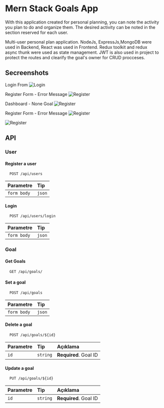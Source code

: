 
# Mern Stack Goals App

With this application created for personal planning, you can note the activity you plan to do and organize them. The desired activity can be noted in the section reserved for each user. 

Multi-user personal plan application. NodeJs, ExpressJs,MongoDB were used in Backend, React was used in Frontend. Redux toolkit and redux async thunk were used as state management.
JWT is also used in project to protect the routes and clearify the goal's owner for CRUD procceses.

## Secreenshots
Login From
![Login](https://res.cloudinary.com/dhyig7mwd/image/upload/v1674036405/login_tcvjzi.jpg)

Register Form - Error Message
![Register](https://res.cloudinary.com/dhyig7mwd/image/upload/v1674036200/register_mn8ql4.jpg)

  
Dashboard - None Goal
![Register](https://res.cloudinary.com/dhyig7mwd/image/upload/v1674036200/secreen1_mlvu7s.jpg)

  
Register Form - Error Message
![Register](https://res.cloudinary.com/dhyig7mwd/image/upload/v1674036200/secreen2_kn5mrc.jpg)

  

![Register](https://res.cloudinary.com/dhyig7mwd/image/upload/v1674036200/secreen3_db13a1.jpg)

  
## API
### User 
#### Register a user

```http
  POST /api/users
```

| Parametre | Tip     | 
| :-------- | :------- |
| `form body` | `json` |

#### Login

```http
  POST /api/users/login
```

| Parametre | Tip     | 
| :-------- | :------- |
| `form body` | `json` |


### Goal
#### Get Goals

```http
  GET /api/goals/
```
#### Set a goal

```http
  POST /api/goals
```

| Parametre | Tip     | 
| :-------- | :------- |
| `form body` | `json` |

  #### Delete a goal

```http
  POST /api/goals/${id}
```

| Parametre | Tip     | Açıklama                       |
| :-------- | :------- | :-------------------------------- |
| `id`      | `string` | **Required**. Goal ID |



  #### Update a goal

```http
  PUT /api/goals/${id}
```

| Parametre | Tip     | Açıklama                       |
| :-------- | :------- | :-------------------------------- |
| `id`      | `string` | **Required**. Goal ID |

  